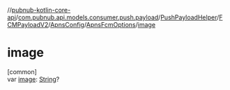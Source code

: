 //[pubnub-kotlin-core-api](../../../../../../index.md)/[com.pubnub.api.models.consumer.push.payload](../../../../index.md)/[PushPayloadHelper](../../../index.md)/[FCMPayloadV2](../../index.md)/[ApnsConfig](../index.md)/[ApnsFcmOptions](index.md)/[image](image.md)

# image

[common]\
var [image](image.md): [String](https://kotlinlang.org/api/core/kotlin-stdlib/kotlin/-string/index.html)?
